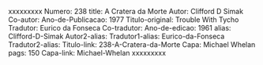 xxxxxxxxx
Numero: 238
title: A Cratera da Morte
Autor: Clifford D Simak
Co-autor: 
Ano-de-Publicacao: 1977
Titulo-original: Trouble With Tycho
Tradutor: Eurico da Fonseca
Co-tradutor: 
Ano-de-edicao: 1961
alias: Clifford-D-Simak
Autor2-alias: 
Tradutor1-alias: Eurico-da-Fonseca
Tradutor2-alias: 
Titulo-link: 238-A-Cratera-da-Morte
Capa: Michael Whelan
pags: 150
Capa-link: Michael-Whelan
xxxxxxxxx